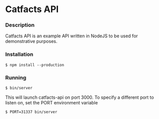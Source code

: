 # Catfacts API

### Description

Catfacts API is an example API written in NodeJS to be used for demonstrative purposes. 

### Installation

```
$ npm install --production
```

### Running

```
$ bin/server
```

This will launch catfacts-api on port 3000. To specify a different port to
listen on, set the PORT environment variable

```
$ PORT=31337 bin/server
```
